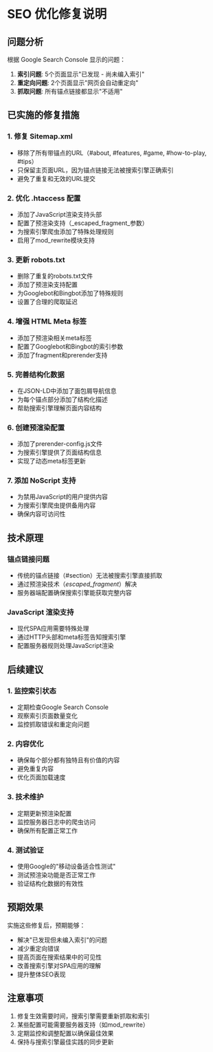 # SEO 优化修复说明

## 问题分析

根据 Google Search Console 显示的问题：

1. **索引问题**: 5个页面显示"已发现 - 尚未编入索引"
2. **重定向问题**: 2个页面显示"网页会自动重定向"  
3. **抓取问题**: 所有锚点链接都显示"不适用"

## 已实施的修复措施

### 1. 修复 Sitemap.xml
- 移除了所有带锚点的URL（#about, #features, #game, #how-to-play, #tips）
- 只保留主页面URL，因为锚点链接无法被搜索引擎正确索引
- 避免了重复和无效的URL提交

### 2. 优化 .htaccess 配置
- 添加了JavaScript渲染支持头部
- 配置了预渲染支持（_escaped_fragment_参数）
- 为搜索引擎爬虫添加了特殊处理规则
- 启用了mod_rewrite模块支持

### 3. 更新 robots.txt
- 删除了重复的robots.txt文件
- 添加了预渲染支持配置
- 为Googlebot和Bingbot添加了特殊规则
- 设置了合理的爬取延迟

### 4. 增强 HTML Meta 标签
- 添加了预渲染相关meta标签
- 配置了Googlebot和Bingbot的索引参数
- 添加了fragment和prerender支持

### 5. 完善结构化数据
- 在JSON-LD中添加了面包屑导航信息
- 为每个锚点部分添加了结构化描述
- 帮助搜索引擎理解页面内容结构

### 6. 创建预渲染配置
- 添加了prerender-config.js文件
- 为搜索引擎提供了页面结构信息
- 实现了动态meta标签更新

### 7. 添加 NoScript 支持
- 为禁用JavaScript的用户提供内容
- 为搜索引擎爬虫提供备用内容
- 确保内容可访问性

## 技术原理

### 锚点链接问题
- 传统的锚点链接（#section）无法被搜索引擎直接抓取
- 通过预渲染技术（_escaped_fragment_）解决
- 服务器端配置确保搜索引擎能获取完整内容

### JavaScript 渲染支持
- 现代SPA应用需要特殊处理
- 通过HTTP头部和meta标签告知搜索引擎
- 配置服务器规则处理JavaScript渲染

## 后续建议

### 1. 监控索引状态
- 定期检查Google Search Console
- 观察索引页面数量变化
- 监控抓取错误和重定向问题

### 2. 内容优化
- 确保每个部分都有独特且有价值的内容
- 避免重复内容
- 优化页面加载速度

### 3. 技术维护
- 定期更新预渲染配置
- 监控服务器日志中的爬虫访问
- 确保所有配置正常工作

### 4. 测试验证
- 使用Google的"移动设备适合性测试"
- 测试预渲染功能是否正常工作
- 验证结构化数据的有效性

## 预期效果

实施这些修复后，预期能够：
- 解决"已发现但未编入索引"的问题
- 减少重定向错误
- 提高页面在搜索结果中的可见性
- 改善搜索引擎对SPA应用的理解
- 提升整体SEO表现

## 注意事项

1. 修复生效需要时间，搜索引擎需要重新抓取和索引
2. 某些配置可能需要服务器支持（如mod_rewrite）
3. 定期监控和调整配置以确保最佳效果
4. 保持与搜索引擎最佳实践的同步更新 